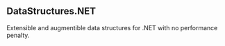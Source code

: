 ## DataStructures.NET

Extensible and augmentible data structures for .NET with no performance penalty.
